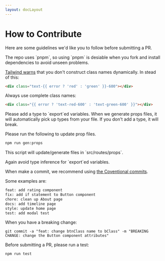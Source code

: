 ```yaml
---
layout: docLayout
---
```


<script>
import Htwo from '../utils/Htwo.svelte'
</script>

<h1 class="text-3xl w-full dark:text-white py-8">How to Contribute</h1>

<p>Here are some guidelines we'd like you to follow before submitting a PR.</p>

<Htwo label="Pleas use pnpm to install a fork" />

<p>The repo uses `pnpm`, so using `pnpm` is desiable when you fork and install dependencies to avoid unseen problems.</p>

<Htwo label="Frontend pages" />

<p><a href="https://tailwindcss.com/docs/content-configuration#dynamic-class-names">Tailwind warns</a> that you don't construct class names dynamically. In stead of this:</p>

```html
<div class="text-{{ error ? 'red' : 'green' }}-600"></div>
```

<p>Always use complete class names:</p>

```html
<div class="{{ error ? 'text-red-600' : 'text-green-600' }}"></div>
```

<Htwo label="Types and Props" />

<p>Please add a type to `export`ed variables. When we generate props files, it will automatically pick up types from your file. If you don't add a type, it will break.</p>

<p>Please run the following to update prop files.</p>

```sh
npm run gen:props
```

<p>This script will update/generate files in `src/routes/props`.</p>

<p>Again avoid type inference for `export`ed variables.</p>


<Htwo label="Conventional commit" />

<p>When make a commit, we recommend using <a href="https://www.conventionalcommits.org/en/v1.0.0/">the Coventional commits</a>.</p>

Some examples are:

```sh
feat: add rating component
fix: add if statement to Button component
chore: clean up About page
docs: add timeline page
style: update home page
test: add modal test
```

When you have a breaking change:

```
git commit -a "feat: change btnClass name to bClass" -m "BREAKING CHANGE: change the Button component attributes"
```

<Htwo label="Test" />

<p>Before submitting a PR, please run a test:</p>

```sh
npm run test
```